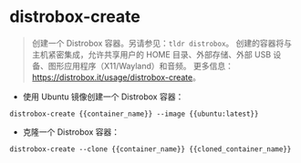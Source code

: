 # distrobox-create

> 创建一个 Distrobox 容器。另请参见：`tldr distrobox`。
> 创建的容器将与主机紧密集成，允许共享用户的 HOME 目录、外部存储、外部 USB 设备、图形应用程序（X11/Wayland）和音频。
> 更多信息：<https://distrobox.it/usage/distrobox-create>。

- 使用 Ubuntu 镜像创建一个 Distrobox 容器：

`distrobox-create {{container_name}} --image {{ubuntu:latest}}`

- 克隆一个 Distrobox 容器：

`distrobox-create --clone {{container_name}} {{cloned_container_name}}`